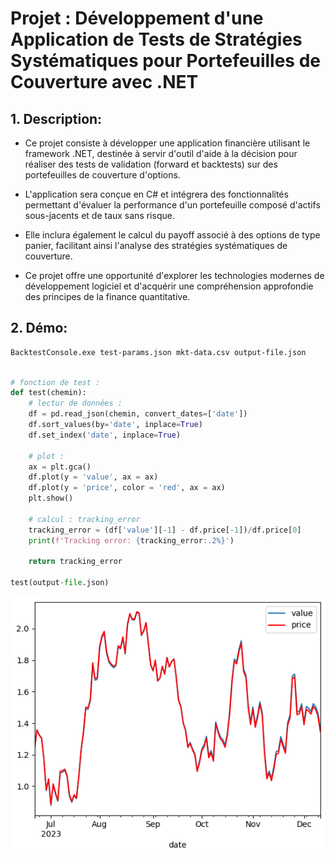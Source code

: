 
# Projet : **Développement d'une Application de Tests de Stratégies Systématiques pour Portefeuilles de Couverture avec .NET**

## 1. **Description:**

-   Ce projet consiste à développer une application financière utilisant le framework .NET, destinée à servir d'outil d'aide à la décision pour réaliser des tests de validation (forward et backtests) sur des portefeuilles de couverture d'options.

-   L'application sera conçue en C# et intégrera des fonctionnalités permettant d'évaluer la performance d'un portefeuille composé d'actifs sous-jacents et de taux sans risque.

-   Elle inclura également le calcul du payoff associé à des options de type panier, facilitant ainsi l'analyse des stratégies systématiques de couverture.

-   Ce projet offre une opportunité d'explorer les technologies modernes de développement logiciel et d'acquérir une compréhension approfondie des principes de la finance quantitative.

## 2. **Démo:**

```bash
BacktestConsole.exe test-params.json mkt-data.csv output-file.json

```

```python

# fonction de test :
def test(chemin):
    # lectur de données :
    df = pd.read_json(chemin, convert_dates=['date'])
    df.sort_values(by='date', inplace=True)
    df.set_index('date', inplace=True)

    # plot :
    ax = plt.gca()
    df.plot(y = 'value', ax = ax)
    df.plot(y = 'price', color = 'red', ax = ax)
    plt.show()

    # calcul : tracking_error
    tracking_error = (df['value'][-1] - df.price[-1])/df.price[0]
    print(f'Tracking error: {tracking_error:.2%}')

    return tracking_error

test(output-file.json)

```

![alt text](images/image.png)
